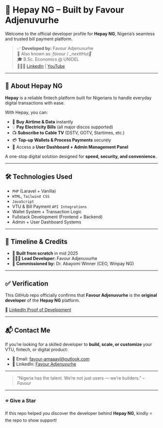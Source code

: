 # 🚀 Hepay NG – Built by Favour Adjenuvurhe  

Welcome to the official developer profile for **Hepay NG**, Nigeria’s seamless and trusted bill payment platform.  

> ✅ **Developed by:** Favour Adjenuvurhe  
> 🧠 Also known as: *favour* / *_nexttHut🎨*  
> 🎓 B.Sc. Economics @ UNIDEL  
> 👨🏽‍💻 [LinkedIn](https://www.linkedin.com/in/favour-adjenuvurhe-148855294) | [YouTube](https://youtube.com/@favouradjenuvurhe)  

---

## 🧾 About Hepay NG  

**Hepay** is a reliable fintech platform built for Nigerians to handle everyday digital transactions with ease.  

With Hepay, you can:  

- 📱 **Buy Airtime & Data** instantly  
- 💡 **Pay Electricity Bills** (all major discos supported)  
- 📺 **Subscribe to Cable TV** (DSTV, GOTV, Startimes, etc.)  
- 💳 **Top-up Wallets & Process Payments** securely  
- 🧾 Access a **User Dashboard + Admin Management Panel**  

A one-stop digital solution designed for **speed, security, and convenience.**  

---

## 🛠️ Technologies Used  

- `PHP` (Laravel + Vanilla)  
- `HTML`, `Tailwind CSS`  
- `JavaScript`  
- VTU & Bill Payment `API Integrations`  
- Wallet System + Transaction Logic  
- Fullstack Development (Frontend + Backend)  
- Admin + User Dashboard Systems  

---

## 📍 Timeline & Credits  

- 🔨 **Built from scratch** in mid 2025  
- 🧑🏽‍💻 **Lead Developer:** Favour Adjenuvurhe  
- 🤝 **Commissioned by:** Dr. Abayomi Winner (CEO, Winpay NG)

---

## ✅ Verification  

This GitHub repo officially confirms that **Favour Adjenuvurhe** is the **original developer** of the **Hepay NG** platform.  

📢 [LinkedIn Proof of Development](https://www.linkedin.com/posts/favour-adjenuvurhe-148855294_favouradjenuvurhe-techentrepreneur-fullstackdeveloper-activity-7361847689698852864-EsDF?utm_source=social_share_send&utm_medium=android_app&rcm=ACoAAEdRF4gBO814t--RxHAcmR7hqL6VEyCLknE&utm_campaign=copy_link)  

---

## 📬 Contact Me  

If you’re looking for a skilled developer to **build, scale, or customize** your VTU, fintech, or digital product:  

- 📧 Email: favour-amaaavl@outlook.com
- 💼 LinkedIn: [Favour Adjenuvurhe](https://www.linkedin.com/in/favour-adjenuvurhe-148855294)    

---

> “Nigeria has the talent. We’re not just users — we’re builders.” – *Favour*  

---

### ⭐ Give a Star  
If this repo helped you discover the developer behind **Hepay NG**, kindly ⭐️ the repo to show support!
